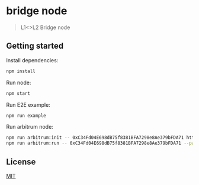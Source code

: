 # bridge node

> L1<>L2 Bridge node

## Getting started

Install dependencies:

```bash
npm install
```

Run node:

```bash
npm start
```

Run E2E example:

```bash
npm run example
```

Run arbitrum node:

```bash
npm run arbitrum:init -- 0xC34Fd04E698dB75f8381BFA7298e8Ae379bFDA71 https://kovan.infura.io/v3/[id]
npm run arbitrum:run -- 0xC34Fd04E698dB75f8381BFA7298e8Ae379bFDA71 --password=[password]
```

## License

[MIT](LICENSE)
